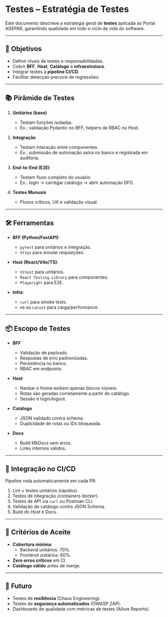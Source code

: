 # Testes – Estratégia de Testes

Este documento descreve a estratégia geral de **testes** aplicada ao Portal AGEPAR, garantindo qualidade em todo o ciclo de vida do software.

---

## 🎯 Objetivos

- Definir níveis de testes e responsabilidades.  
- Cobrir **BFF**, **Host**, **Catálogo** e **infraestrutura**.  
- Integrar testes à **pipeline CI/CD**.  
- Facilitar detecção precoce de regressões.  

---

## 📚 Pirâmide de Testes

1. **Unitários (base)**  
   - Testam funções isoladas.  
   - Ex.: validação Pydantic no BFF, helpers de RBAC no Host.  

2. **Integração**  
   - Testam interação entre componentes.  
   - Ex.: submissão de automação salva no banco e registrada em auditoria.  

3. **End-to-End (E2E)**  
   - Testam fluxo completo do usuário.  
   - Ex.: login → carregar catálogo → abrir automação DFD.  

4. **Testes Manuais**  
   - Fluxos críticos, UX e validação visual.  

---

## 🛠️ Ferramentas

- **BFF (Python/FastAPI)**:  
  - `pytest` para unitários e integração.  
  - `httpx` para simular requisições.  

- **Host (React/Vite/TS)**:  
  - `Vitest` para unitários.  
  - `React Testing Library` para componentes.  
  - `Playwright` para E2E.  

- **Infra**:  
  - `curl` para smoke tests.  
  - `k6` ou `Locust` para carga/performance.  

---

## 📦 Escopo de Testes

- **BFF**  
  - Validação de payloads.  
  - Respostas de erro padronizadas.  
  - Persistência no banco.  
  - RBAC em endpoints.  

- **Host**  
  - Navbar e Home exibem apenas blocos visíveis.  
  - Rotas são geradas corretamente a partir do catálogo.  
  - Sessão e login/logout.  

- **Catálogo**  
  - JSON validado contra schema.  
  - Duplicidade de rotas ou IDs bloqueada.  

- **Docs**  
  - Build MkDocs sem erros.  
  - Links internos válidos.  

---

## 🧪 Integração no CI/CD

Pipeline roda automaticamente em cada PR:  
1. Lint + testes unitários (rápidos).  
2. Testes de integração (containers docker).  
3. Testes de API via `curl` ou Postman CLI.  
4. Validação de catálogo contra JSON Schema.  
5. Build do Host e Docs.  

---

## 🚦 Critérios de Aceite

- **Cobertura mínima**:  
  - Backend unitários: 70%.  
  - Frontend unitários: 60%.  
- **Zero erros críticos** em CI.  
- **Catálogo válido** antes de merge.  

---

## 🔮 Futuro

- Testes de **resiliência** (Chaos Engineering).  
- Testes de **segurança automatizados** (OWASP ZAP).  
- Dashboards de qualidade com métricas de testes (Allure Reports).  

